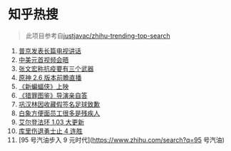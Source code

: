 # 知乎热搜

> 此项目参考自[justjavac/zhihu-trending-top-search](https://github.com/justjavac/zhihu-trending-top-search/blob/main/utils.ts)

<!-- BEGIN -->
  <!-- 最后更新时间:Fri Mar 18 2022 22:12:06 GMT+0000 (Coordinated Universal Time) -->
  1. [普京发表长篇电视讲话](https://www.zhihu.com/search?q=普京长篇电视讲话)
1. [中美元首视频会晤](https://www.zhihu.com/search?q=中美元首会晤)
1. [张文宏称抗疫要有三个武器](https://www.zhihu.com/search?q=张文宏)
1. [原神 2.6 版本前瞻直播 ](https://www.zhihu.com/search?q=原神)
1. [《新蝙蝠侠》上映](https://www.zhihu.com/search?q=新蝙蝠侠)
1. [《猎罪图鉴》导演亲自答](https://www.zhihu.com/search?q=猎罪图鉴)
1. [巩汉林因收藏假签名足球致歉](https://www.zhihu.com/search?q=巩汉林)
1. [白象方便面员工很多是残疾人](https://www.zhihu.com/search?q=白象)
1. [ 艾尔登法环 1.03 大更新](https://www.zhihu.com/search?q=艾尔登法环更新)
1. [库里伤退勇士止 4 连胜](https://www.zhihu.com/search?q=勇士)
1. [95 号汽油步入 9 元时代](https://www.zhihu.com/search?q=95 号汽油)
  <!-- END -->